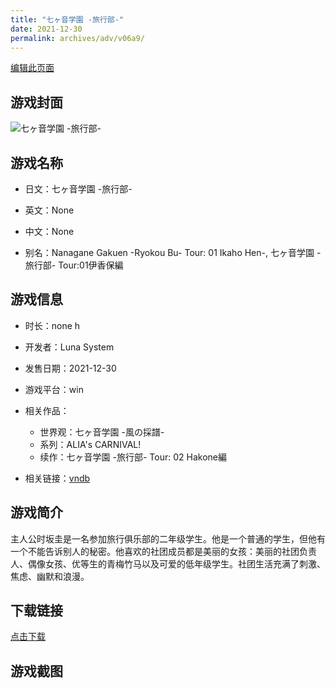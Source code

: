 ```yaml
---
title: "七ヶ音学園 -旅行部-"
date: 2021-12-30
permalink: archives/adv/v06a9/
---
```

[编辑此页面](https://github.com/ACG-3/ADV3-source/blob/main/source/_posts/%E4%B8%83%E3%83%B6%E9%9F%B3%E5%AD%A6%E5%9C%92%20-%E6%97%85%E8%A1%8C%E9%83%A8-.md)

## 游戏封面

![七ヶ音学園 -旅行部-](https://pan.timero.xyz/d/onedrive/img_lib_001/%E4%B8%83%E3%83%B6%E9%9F%B3%E5%AD%A6%E5%9C%92%20-%E6%97%85%E8%A1%8C%E9%83%A8-_cover.avif)


## 游戏名称

- 日文：七ヶ音学園 -旅行部-
- 英文：None
- 中文：None

- 别名：Nanagane Gakuen -Ryokou Bu- Tour: 01 Ikaho Hen-, 七ヶ音学園 -旅行部- Tour:01伊香保編


## 游戏信息

- 时长：none h
- 开发者：Luna System
- 发售日期：2021-12-30
- 游戏平台：win
- 相关作品：
   - 世界观：七ヶ音学園 -風の採譜-
   - 系列：ALIA's CARNIVAL!
   - 续作：七ヶ音学園 -旅行部- Tour: 02 Hakone編

- 相关链接：[vndb](https://vndb.org/v32820)


## 游戏简介

主人公时坂圭是一名参加旅行俱乐部的二年级学生。他是一个普通的学生，但他有一个不能告诉别人的秘密。他喜欢的社团成员都是美丽的女孩：美丽的社团负责人、偶像女孩、优等生的青梅竹马以及可爱的低年级学生。社团生活充满了刺激、焦虑、幽默和浪漫。




## 下载链接

[点击下载](https://pan.timero.xyz/onedrive/adv_lib_001/%E4%B8%83%E3%83%B6%E9%9F%B3%E5%AD%A6%E5%9C%92%20-%E6%97%85%E8%A1%8C%E9%83%A8-)


## 游戏截图


